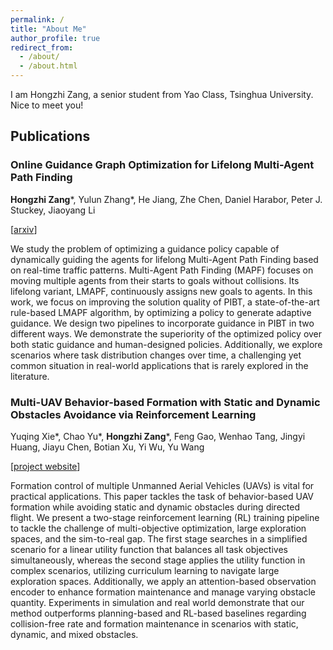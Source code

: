 ```yaml
---
permalink: /
title: "About Me"
author_profile: true
redirect_from: 
  - /about/
  - /about.html
---
```


I am Hongzhi Zang, a senior student from Yao Class, Tsinghua University. Nice to meet you!

## Publications
### Online Guidance Graph Optimization for Lifelong Multi-Agent Path Finding

**Hongzhi Zang**\*, Yulun Zhang\*, He Jiang, Zhe Chen, Daniel Harabor, Peter J. Stuckey, Jiaoyang Li

[[arxiv](https://arxiv.org/abs/2411.16506)]

We study the problem of optimizing a guidance policy capable of dynamically guiding the agents for lifelong Multi-Agent Path Finding based on real-time traffic patterns. Multi-Agent Path Finding (MAPF) focuses on moving multiple agents from their starts to goals without collisions. Its lifelong variant, LMAPF, continuously assigns new goals to agents. In this work, we focus on improving the solution quality of PIBT, a state-of-the-art rule-based LMAPF algorithm, by optimizing a policy to generate adaptive guidance. We design two pipelines to incorporate guidance in PIBT in two different ways. We demonstrate the superiority of the optimized policy over both static guidance and human-designed policies. Additionally, we explore scenarios where task distribution changes over time, a challenging yet common situation in real-world applications that is rarely explored in the literature.

### Multi-UAV Behavior-based Formation with Static and Dynamic Obstacles Avoidance via Reinforcement Learning 

Yuqing Xie\*, Chao Yu\*, **Hongzhi Zang**\*, Feng Gao, Wenhao Tang, Jingyi Huang, Jiayu Chen, Botian Xu, Yi Wu, Yu Wang

[[project website](https://sites.google.com/view/uav-formation-with-avoidance)]

Formation control of multiple Unmanned Aerial Vehicles (UAVs) is vital for practical applications.  This paper tackles the task of behavior-based UAV formation while avoiding static and dynamic obstacles during directed flight. We present a two-stage reinforcement learning (RL) training pipeline to tackle the challenge of multi-objective optimization, large exploration spaces, and the sim-to-real gap. The first stage searches in a simplified scenario for a linear utility function that balances all task objectives simultaneously, whereas the second stage applies the utility function in complex scenarios, utilizing curriculum learning to navigate large exploration spaces. Additionally, we apply an attention-based observation encoder to enhance formation maintenance and manage varying obstacle quantity. Experiments in simulation and real world demonstrate that our method outperforms planning-based and RL-based baselines regarding collision-free rate and formation maintenance in scenarios with static, dynamic, and mixed obstacles.